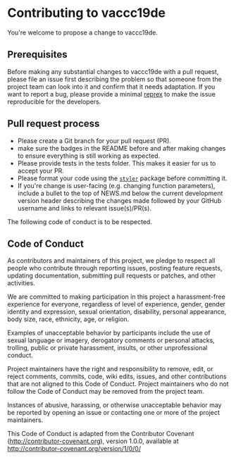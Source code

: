 # Contributing to vaccc19de

You're welcome to propose a change to vaccc19de.

## Prerequisites
Before making any substantial changes to vaccc19de with a pull request, please file an issue first describing the problem so that someone from the project team can look into it and confirm that it needs adaptation. 
If you want to report a bug, please provide a minimal [reprex](https://www.tidyverse.org/help/) to make the issue reproducible for the developers.

## Pull request process
- Please create a Git branch for your pull request (PR).
- make sure the badges in the README before and after making changes to ensure everything is still working as expected.
- Please provide tests in the tests folder. This makes it easier for us to accept your PR.
- Please format your code using the [`styler`](https://styler.r-lib.org/) package before committing it. 
- If you're change is user-facing (e.g. changing function parameters), include a bullet to the top of NEWS.md below the current development version header describing the changes made followed by your GitHub username and links to relevant issue(s)/PR(s).

The following code of conduct is to be respected. 

## Code of Conduct

As contributors and maintainers of this project, we pledge to respect all people who 
contribute through reporting issues, posting feature requests, updating documentation,
submitting pull requests or patches, and other activities.

We are committed to making participation in this project a harassment-free experience for
everyone, regardless of level of experience, gender, gender identity and expression,
sexual orientation, disability, personal appearance, body size, race, ethnicity, age, or religion.

Examples of unacceptable behavior by participants include the use of sexual language or
imagery, derogatory comments or personal attacks, trolling, public or private harassment,
insults, or other unprofessional conduct.

Project maintainers have the right and responsibility to remove, edit, or reject comments,
commits, code, wiki edits, issues, and other contributions that are not aligned to this 
Code of Conduct. Project maintainers who do not follow the Code of Conduct may be removed 
from the project team.

Instances of abusive, harassing, or otherwise unacceptable behavior may be reported by 
opening an issue or contacting one or more of the project maintainers.

This Code of Conduct is adapted from the Contributor Covenant 
(http://contributor-covenant.org), version 1.0.0, available at 
http://contributor-covenant.org/version/1/0/0/
